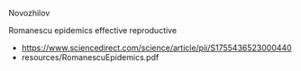 Novozhilov

Romanescu epidemics effective reproductive
* https://www.sciencedirect.com/science/article/pii/S1755436523000440
* resources/RomanescuEpidemics.pdf


